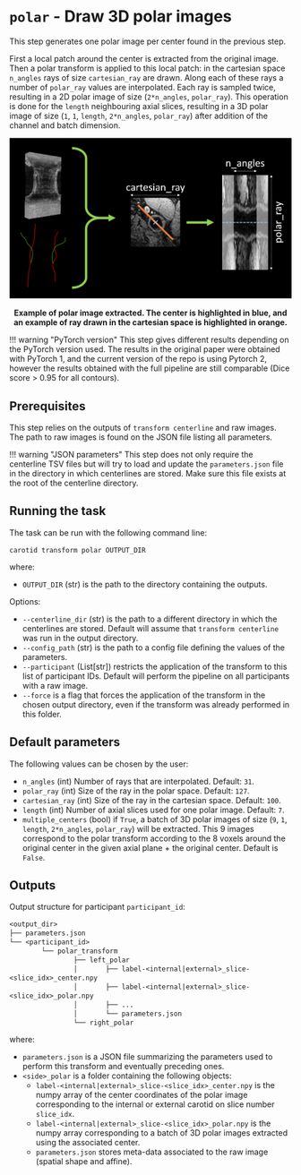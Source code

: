 # `polar` - Draw 3D polar images

This step generates one polar image per center found in the previous step.

First a local patch around the center is extracted  from the original image. 
Then a polar transform is applied to this local patch: in the cartesian space
<code>n_angles</code> rays of size <code>cartesian_ray</code> are drawn. Along each of these rays a number 
of <code>polar_ray</code> values are interpolated. Each ray is sampled twice, resulting in a 2D polar image of size 
(`2*n_angles`, <code>polar_ray</code>).
This operation is done for the `length` neighbouring axial slices, resulting in a 3D polar image of size
(`1`, `1`, <code>length</code>, `2*n_angles`, <code>polar_ray</code>) after addition of the channel
and batch dimension.

![Illustration of polar transform](../images/polar_transform.png)
<p style="text-align: center;"><b>Example of polar image extracted. The center is highlighted in blue, and 
an example of ray drawn in the cartesian space is highlighted in orange.</b></p>

!!! warning "PyTorch version"
    This step gives different results depending on the PyTorch version used.
    The results in the original paper were obtained with PyTorch 1, and the current
    version of the repo is using Pytorch 2, however the results obtained with the full pipeline
    are still comparable (Dice score > 0.95 for all contours).

## Prerequisites

This step relies on the outputs of `transform centerline` and raw images.
The path to raw images is found on the JSON file listing all parameters.

!!! warning "JSON parameters"
    This step does not only require the centerline TSV files but will try to
    load and update the `parameters.json` file in the directory in which centerlines are
    stored. Make sure this file exists at the root of the centerline directory.


## Running the task

The task can be run with the following command line:
```
carotid transform polar OUTPUT_DIR
```
where:

- `OUTPUT_DIR` (str) is the path to the directory containing the outputs.

Options:

- `--centerline_dir` (str) is the path to a different directory in which the centerlines are stored.
Default will assume that `transform centerline` was run in the output directory.
- `--config_path` (str) is the path to a config file defining the values of the parameters.
- `--participant` (List[str]) restricts the application of the transform to this list of participant IDs. 
Default will perform the pipeline on all participants with a raw image.
- `--force` is a flag that forces the application of the transform in the chosen output directory,
even if the transform was already performed in this folder.

## Default parameters

The following values can be chosen by the user:

- `n_angles` (int) Number of rays that are interpolated. Default: `31`.
- `polar_ray` (int) Size of the ray in the polar space. Default: `127`. 
- `cartesian_ray` (int) Size of the ray in the cartesian space. Default: `100`.
- `length` (int) Number of axial slices used for one polar image. Default: `7`.
- `multiple_centers` (bool) if `True`, a batch of 3D polar images of size (`9`, `1`, <code>length</code>, `2*n_angles`, <code>polar_ray</code>) will be extracted.
This 9 images correspond to the polar transform according to the 8 voxels around the original center in the given axial plane + the
original center. Default is `False`.

## Outputs


Output structure for participant `participant_id`:
```console
<output_dir>
├── parameters.json
└── <participant_id>
        └── polar_transform
                ├── left_polar
                │       ├── label-<internal|external>_slice-<slice_idx>_center.npy
                │       ├── label-<internal|external>_slice-<slice_idx>_polar.npy
                │       ├── ...
                │       └── parameters.json
                └── right_polar
```

where:

- `parameters.json` is a JSON file summarizing the parameters used to perform this transform and eventually preceding ones.
- `<side>_polar` is a folder containing the following objects:
  - `label-<internal|external>_slice-<slice_idx>_center.npy` is the numpy array of the center coordinates
  of the polar image corresponding to the internal or external carotid on slice number `slice_idx`.
  - `label-<internal|external>_slice-<slice_idx>_polar.npy` is the numpy array corresponding to a batch of
  3D polar images extracted using the associated center.
  - `parameters.json` stores meta-data associated to the raw image (spatial shape and affine).